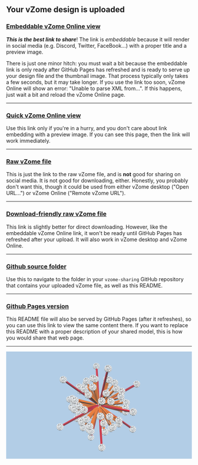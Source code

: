 ## Your vZome design is uploaded

### [Embeddable vZome Online view][embed]

***This is the best link to share***!  The link is *embeddable* because it will render in social media (e.g. Discord, Twitter, FaceBook...) with a proper title and a preview image.

There is just one minor hitch: you must wait a bit because the embeddable link is only 
ready after GitHub Pages has refreshed and is ready to serve up
your design file and the thumbnail image.
That process typically only takes a few seconds, but it may take longer.
If you use the link too soon, vZome Online will show an error: "Unable to parse XML from...".
If this happens, just wait a bit and reload the vZome Online page.

---

### [Quick vZome Online view][quick]

Use this link only if you're in a hurry, and you don't care about link embedding with a preview image.  If you can see this page, then the link will work immediately.

---

### [Raw vZome file][raw]

This is just the link to the raw vZome file, and is **not** good for
sharing on social media.
It is not good for downloading, either.
Honestly, you probably don't want this, though it could be used from either
vZome desktop ("Open URL...") or vZome Online ("Remote vZome URL").

---

### [Download-friendly raw vZome file][rawPages]

This link is slightly better for direct downloading.
However, like the embeddable vZome Online link, it won't be ready until
GitHub Pages has refreshed after your upload.
It will also work in vZome desktop and vZome Online.

---

### [Github source folder][source]

Use this to navigate to the folder in your `vzome-sharing` GitHub repository
that contains your uploaded vZome file, as well as this README.

---

### [Github Pages version][pages]

This README file will also be served by GitHub Pages (after it refreshes),
so you can use this link to view the same content there.
If you want to replace this README with a proper description of your shared model,
this is how you would share that web page.

---

![Image](<red orange star.png>)


[quick]: https://vzome.com/app/?url=https%3A%2F%2Fraw.githubusercontent.com%2Fvorth%2Fvzome-sharing%2Fmain%2F2021%2F06%2F30%2F07-29-07-red%2Borange%2Bstar%2Fred+orange+star.vZome
[embed]: https://vzome.com/app/embed.py?url=https%3A%2F%2Fvorth.github.io%2Fvzome-sharing%2F2021%2F06%2F30%2F07-29-07-red%2Borange%2Bstar%2Fred+orange+star.vZome
[source]: https://github.com/vorth/vzome-sharing/tree/main/2021/06/30/07-29-07-red+orange+star/
[pages]: https://vorth.github.io/vzome-sharing/2021/06/30/07-29-07-red+orange+star/
[raw]: <https://raw.githubusercontent.com/vorth/vzome-sharing/main/2021/06/30/07-29-07-red+orange+star/red orange star.vZome>
[rawPages]: <https://vorth.github.io/vzome-sharing/2021/06/30/07-29-07-red+orange+star/red orange star.vZome>
